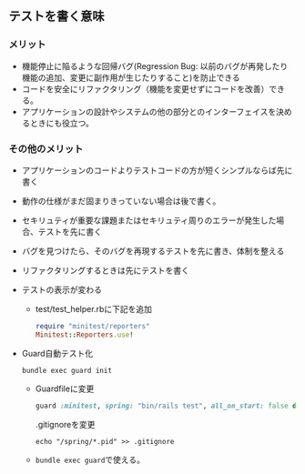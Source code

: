 ## テストを書く意味

### メリット

- 機能停止に陥るような回帰バグ(Regression Bug: 以前のバグが再発したり機能の追加、変更に副作用が生じたりすること)を防止できる
- コードを安全にリファクタリング（機能を変更せずにコードを改善）できる。
- アプリケーションの設計やシステムの他の部分とのインターフェイスを決めるときにも役立つ。

### その他のメリット

- アプリケーションのコードよりテストコードの方が短くシンプルならば先に書く
- 動作の仕様がまだ固まりきっていない場合は後で書く。
- セキリュティが重要な課題またはセキリュティ周りのエラーが発生した場合、テストを先に書く
- バグを見つけたら、そのバグを再現するテストを先に書き、体制を整える
- リファクタリングするときは先にテストを書く

- テストの表示が変わる

  - test/test_helper.rbに下記を追加

    ```ruby
    require "minitest/reporters"
    Minitest::Reporters.use!
    ```

- Guard自動テスト化

  `bundle exec guard init`

  - Guardfileに変更

    ```ruby
    guard :minitest, spring: "bin/rails test", all_on_start: false do
    ```

    .gitignoreを変更

    `echo "/spring/*.pid" >> .gitignore`

  - `bundle exec guard`で使える。

    
